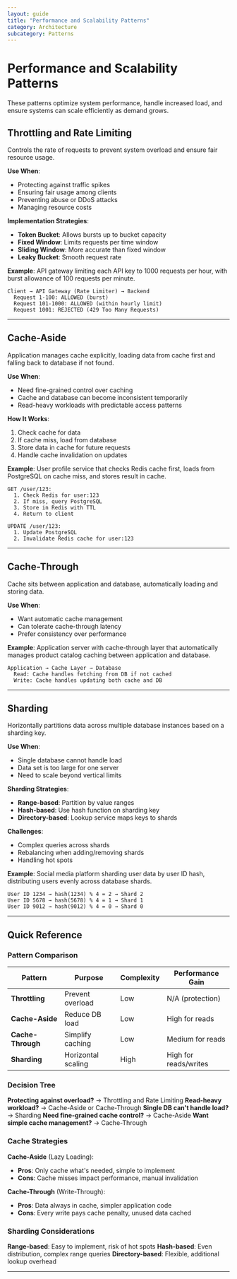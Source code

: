 ```yaml
---
layout: guide
title: "Performance and Scalability Patterns"
category: Architecture
subcategory: Patterns
---
```


# Performance and Scalability Patterns

These patterns optimize system performance, handle increased load, and ensure systems can scale efficiently as demand grows.

## Throttling and Rate Limiting

Controls the rate of requests to prevent system overload and ensure fair resource usage.

**Use When**:
- Protecting against traffic spikes
- Ensuring fair usage among clients
- Preventing abuse or DDoS attacks
- Managing resource costs

**Implementation Strategies**:

- **Token Bucket**: Allows bursts up to bucket capacity
- **Fixed Window**: Limits requests per time window
- **Sliding Window**: More accurate than fixed window
- **Leaky Bucket**: Smooth request rate

**Example**: API gateway limiting each API key to 1000 requests per hour, with burst allowance of 100 requests per minute.

```
Client → API Gateway (Rate Limiter) → Backend
  Request 1-100: ALLOWED (burst)
  Request 101-1000: ALLOWED (within hourly limit)
  Request 1001: REJECTED (429 Too Many Requests)
```

---

## Cache-Aside

Application manages cache explicitly, loading data from cache first and falling back to database if not found.

**Use When**:
- Need fine-grained control over caching
- Cache and database can become inconsistent temporarily
- Read-heavy workloads with predictable access patterns

**How It Works**:

1. Check cache for data
2. If cache miss, load from database
3. Store data in cache for future requests
4. Handle cache invalidation on updates

**Example**: User profile service that checks Redis cache first, loads from PostgreSQL on cache miss, and stores result in cache.

```
GET /user/123:
  1. Check Redis for user:123
  2. If miss, query PostgreSQL
  3. Store in Redis with TTL
  4. Return to client

UPDATE /user/123:
  1. Update PostgreSQL
  2. Invalidate Redis cache for user:123
```

---

## Cache-Through

Cache sits between application and database, automatically loading and storing data.

**Use When**:
- Want automatic cache management
- Can tolerate cache-through latency
- Prefer consistency over performance

**Example**: Application server with cache-through layer that automatically manages product catalog caching between application and database.

```
Application → Cache Layer → Database
  Read: Cache handles fetching from DB if not cached
  Write: Cache handles updating both cache and DB
```

---

## Sharding

Horizontally partitions data across multiple database instances based on a sharding key.

**Use When**:
- Single database cannot handle load
- Data set is too large for one server
- Need to scale beyond vertical limits

**Sharding Strategies**:

- **Range-based**: Partition by value ranges
- **Hash-based**: Use hash function on sharding key
- **Directory-based**: Lookup service maps keys to shards

**Challenges**:
- Complex queries across shards
- Rebalancing when adding/removing shards
- Handling hot spots

**Example**: Social media platform sharding user data by user ID hash, distributing users evenly across database shards.

```
User ID 1234 → hash(1234) % 4 = 2 → Shard 2
User ID 5678 → hash(5678) % 4 = 1 → Shard 1
User ID 9012 → hash(9012) % 4 = 0 → Shard 0
```

---

## Quick Reference

### Pattern Comparison

| Pattern | Purpose | Complexity | Performance Gain |
|---------|---------|------------|-----------------|
| **Throttling** | Prevent overload | Low | N/A (protection) |
| **Cache-Aside** | Reduce DB load | Low | High for reads |
| **Cache-Through** | Simplify caching | Low | Medium for reads |
| **Sharding** | Horizontal scaling | High | High for reads/writes |

### Decision Tree

**Protecting against overload?** → Throttling and Rate Limiting
**Read-heavy workload?** → Cache-Aside or Cache-Through
**Single DB can't handle load?** → Sharding
**Need fine-grained cache control?** → Cache-Aside
**Want simple cache management?** → Cache-Through

### Cache Strategies

**Cache-Aside** (Lazy Loading):
- **Pros**: Only cache what's needed, simple to implement
- **Cons**: Cache misses impact performance, manual invalidation

**Cache-Through** (Write-Through):
- **Pros**: Data always in cache, simpler application code
- **Cons**: Every write pays cache penalty, unused data cached

### Sharding Considerations

**Range-based**: Easy to implement, risk of hot spots
**Hash-based**: Even distribution, complex range queries
**Directory-based**: Flexible, additional lookup overhead

---
